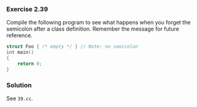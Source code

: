### Exercise 2.39

Compile the following program to see what happens when you forget the semicolon
after a class definition. Remember the message for future reference.

```cpp
struct Foo { /* empty */ } // Note: no semicolon
int main()
{
    return 0;
}
```

### Solution

See `39.cc`.
